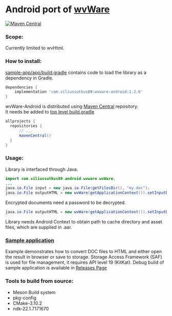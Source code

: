 # Android port of [wvWare](http://wvware.sourceforge.net/)

[![Maven Central](https://img.shields.io/maven-central/v/com.viliussutkus89/wvware-android.svg?label=Maven%20Central)](https://search.maven.org/search?q=g:com.viliussutkus89%20AND%20a:wvware-android)

### Scope:
Currently limited to wvHtml.

### How to install:
[sample-app/app/build.gradle](sample-app/app/build.gradle) contains code to load the library as a dependency in Gradle.
```gradle
dependencies {
    implementation 'com.viliussutkus89:wvware-android:1.2.6'
}
```

wvWare-Android is distributed using [Maven Central](https://search.maven.org/artifact/com.viliussutkus89/wvware-android) repository.  
It needs be added to [top level build.gradle](sample-app/build.gradle)
```gradle
allprojects {
  repositories {
      // ...
      mavenCentral()
  }
}
```

### Usage:
Library is interfaced through Java.
```Java
import com.viliussutkus89.android.wvware.wvWare;
...
java.io.File input = new java.io.File(getFilesDir(), "my.doc");
java.io.File outputHTML = new wvWare(getApplicationContext()).setInputDOC(input).convert();
```

Encrypted documents need a password to be decrypted.

```Java
java.io.File outputHTML = new wvWare(getApplicationContext()).setInputDOC(input).setPassword("password").convert();
```

Library needs Android Context to obtain path to cache directory and asset files, which are supplied in .aar.

### [Sample application](/sample-app)
Example demonstrates how to convert DOC files to HTML and either open the result in browser or save to storage.
Storage Access Framework (SAF) is used for file management, it requires API level 19 (KitKat).
Debug build of sample application is available in [Releases Page](https://github.com/ViliusSutkus89/wvWare-Android/releases)

### Tools to build from source:
* Meson Build system
* pkg-config
* CMake-3.10.2
* ndk-22.1.7171670


